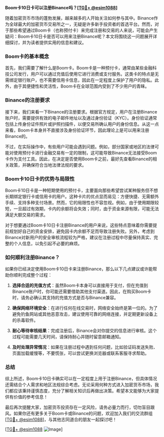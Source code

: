 **Boom卡10日卡可以注册Binance吗？[[TG💪+ @esim1088](https://t.me/s/esim1088)]**

随着加密货币市场的蓬勃发展，越来越多的人开始关注如何参与其中。Binance作为全球最大的加密货币交易所之一，无疑是许多新手投资者的首选平台。然而，对于那些希望通过Boom卡（也称预付卡）来完成注册和交易的人来说，可能会产生疑问：Boom卡10日卡是否可以用来注册Binance呢？本文将围绕这一问题展开详细探讨，并为读者提供实用的信息和建议。

### Boom卡的基本概念

首先，我们需要了解什么是Boom卡。Boom卡是一种预付卡，通常由某些金融科技公司发行，用户可以通过充值后使用它进行消费或支付服务。这类卡的特点是无需绑定银行账户，也不需要信用卡信息，因此在一定程度上保护了用户的隐私。此外，由于其便捷性和灵活性，Boom卡在全球范围内受到了不少用户的青睐。

### Binance的注册要求

接下来，我们来看一下Binance的注册要求。根据官方规定，用户在注册Binance账户时，需要提供有效的电子邮件地址以及通过身份验证（KYC）。身份验证通常包括上传身份证件照片或护照扫描件，以便交易所确认用户的身份信息。从这一点来看，Boom卡本身并不直接涉及身份验证环节，因此理论上是可以用来注册Binance的。

不过，在实际操作中，有些用户可能会遇到问题。例如，部分国家或地区的法律可能对使用预付卡进行金融交易有一定的限制，这可能导致Binance无法接受Boom卡作为支付工具。因此，在决定是否使用Boom卡之前，最好先查看Binance的相关政策，并确保符合当地法律法规的要求。

### Boom卡10日卡的优势与局限性

Boom卡10日卡是一种短期使用的预付卡，主要面向那些希望尝试某种服务但不想长期绑定银行卡或信用卡的用户。这种卡片的优点显而易见：方便快捷、无需额外手续、支持多种支付场景。然而，它的局限性也不容忽视。例如，由于使用期限较短，一旦超过有效期，卡内的余额将会失效；同时，由于资金来源有限，可能无法满足大额交易的需求。

对于想要通过Boom卡10日卡注册Binance的用户来说，这些特点意味着你需要提前规划好自己的资金安排，避免因卡内余额不足而导致注册失败。另外，考虑到Binance对新用户的安全审核流程较为严格，建议在注册过程中尽量保持真实、完整的个人信息，以免引起不必要的麻烦。

### 如何顺利注册Binance？

如果你已经决定使用Boom卡10日卡来注册Binance，那么以下几点建议或许能帮助你顺利完成整个过程：

1. **选择合适的充值方式**：虽然Boom卡本身可以直接用于支付，但在充值到Binance账户时，你可能还需要借助其他支付渠道。因此，在购买Boom卡时，请务必确认其支持的充值方式是否与Binance兼容。
   
2. **确保网络环境安全**：在进行任何在线交易时，网络安全始终是第一位的。为了避免钓鱼网站或其他恶意攻击，建议使用可靠的网络连接，并定期更新设备上的杀毒软件。

3. **耐心等待审核结果**：完成注册后，Binance会对你提交的信息进行审核。这个过程可能需要几天时间，请保持耐心并随时留意邮箱通知。

4. **及时处理异常情况**：如果在注册过程中遇到任何问题，比如验证码发送失败、页面加载缓慢等，不要慌张，可以尝试更换浏览器或联系客服寻求帮助。

### 总结

综上所述，Boom卡10日卡确实可以在一定程度上用于注册Binance，但具体情况还需结合个人需求和地区法规综合考虑。无论采用何种方式进入加密货币市场，我们都应该秉持谨慎态度，充分了解相关知识后再做出决策。希望本文能够为大家提供有价值的参考信息！

最后再次提醒大家，加密货币投资存在一定风险，请务必量力而行，切勿盲目跟风。如果你还有更多关于Boom卡或Binance的问题，欢迎加入我们的交流群组[[TG💪+ @esim1088](https://t.me/s/esim1088)]，与其他志同道合的朋友一起探讨吧！

[[TG💪+ @esim1088](https://t.me/s/esim1088) ![Image](https://i.postimg.cc/4NQfJmqS/Snipaste-2025-05-13-00-14-12.png)]